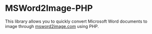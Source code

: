 # MSWord2Image-PHP

This library allows you to quickly convert Microsoft Word documents to image through [msword2image.com](http://msword2image.com) using PHP.
